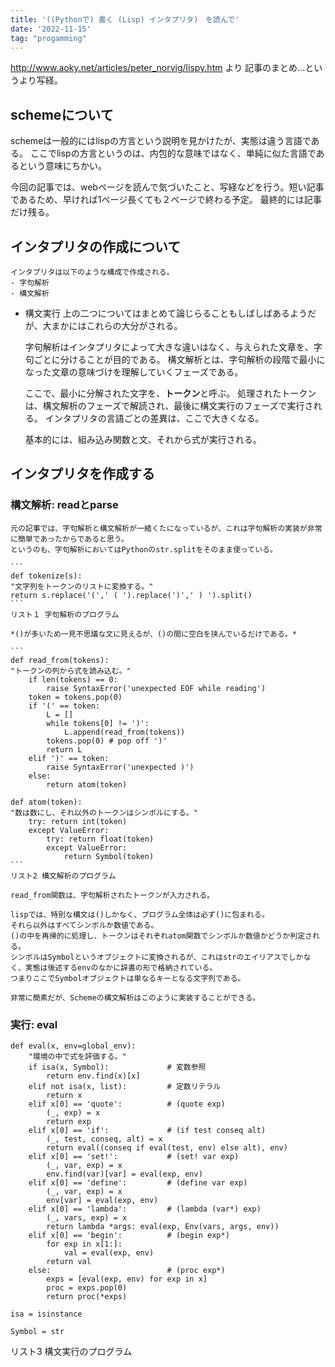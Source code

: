 ```yaml
---
title: '((Pythonで) 書く (Lisp) インタプリタ)　を読んで'
date: '2022-11-15'
tag: "progamming"
---
```

http://www.aoky.net/articles/peter_norvig/lispy.htm より
記事のまとめ...というより写経。

## schemeについて
   schemeは一般的にはlispの方言という説明を見かけたが、実態は違う言語である。
   ここでlispの方言というのは、内包的な意味ではなく、単純に似た言語であるという意味にちかい。
   
   今回の記事では、webページを読んで気づいたこと、写経などを行う。短い記事であるため、早ければ1ページ長くても２ページで終わる予定。
   最終的には記事だけ残る。
	
## インタプリタの作成について 
	インタプリタは以下のような構成で作成される。
	- 字句解析
	- 構文解析
   
   - 構文実行
	 上の二つについてはまとめて論じらることもしばしばあるようだが、大まかにはこれらの大分がされる。
	 
	 字句解析はインタプリタによって大きな違いはなく、与えられた文章を、字句ごとに分けることが目的である。
	 構文解析とは、字句解析の段階で最小になった文章の意味づけを理解していくフェーズである。
	 
	 ここで、最小に分解された文字を、**トークン**と呼ぶ。
	 処理されたトークンは、構文解析のフェーズで解読され、最後に構文実行のフェーズで実行される。
	 インタプリタの言語ごとの差異は、ここで大きくなる。
	 
	 基本的には、組み込み関数と文、それから式が実行される。
	 
	 
## インタプリタを作成する
### 構文解析: readとparse
	元の記事では、字句解析と構文解析が一緒くたになっているが、これは字句解析の実装が非常に簡単であったからであると思う。
	というのも、字句解析においてはPythonのstr.splitをそのまま使っている。
	
	```
	def tokenize(s):
    "文字列をトークンのリストに変換する。"
    return s.replace('(',' ( ').replace(')',' ) ').split()
	```
	リスト１ 字句解析のプログラム
	
	*()が多いため一見不思議な文に見えるが、()の間に空白を挟んでいるだけである。*
	
	```
	def read_from(tokens):
    "トークンの列から式を読み込む。"
		if len(tokens) == 0:
			raise SyntaxError('unexpected EOF while reading')
		token = tokens.pop(0)
		if '(' == token:
			L = []
			while tokens[0] != ')':
				L.append(read_from(tokens))
			tokens.pop(0) # pop off ')'
			return L
		elif ')' == token:
			raise SyntaxError('unexpected )')
		else:
			return atom(token)
 
	def atom(token):
    "数は数にし、それ以外のトークンはシンボルにする。"
		try: return int(token)
		except ValueError:
			try: return float(token)
			except ValueError:
				return Symbol(token)
	```
	リスト2 構文解析のプログラム
	
	read_from関数は、字句解析されたトークンが入力される。
	
	lispでは、特別な構文は()しかなく、プログラム全体は必ず()に包まれる。
	それら以外はすべてシンボルか数値である。
	()の中を再帰的に処理し、トークンはそれぞれatom関数でシンボルか数値かどうか判定される。
	シンボルはSymbolというオブジェクトに変換されるが、これはstrのエイリアスでしかなく、実態は後述するenvのなかに辞書の形で格納されている。
	つまりここでSymbolオブジェクトは単なるキーとなる文字列である。
	
	非常に簡素だが、Schemeの構文解析はこのように実装することができる。
	
### 実行: eval
```
def eval(x, env=global_env):
    "環境の中で式を評価する。"
    if isa(x, Symbol):             # 変数参照
        return env.find(x)[x]
    elif not isa(x, list):         # 定数リテラル
        return x                
    elif x[0] == 'quote':          # (quote exp)
        (_, exp) = x
        return exp
    elif x[0] == 'if':             # (if test conseq alt)
        (_, test, conseq, alt) = x
        return eval((conseq if eval(test, env) else alt), env)
    elif x[0] == 'set!':           # (set! var exp)
        (_, var, exp) = x
        env.find(var)[var] = eval(exp, env)
    elif x[0] == 'define':         # (define var exp)
        (_, var, exp) = x
        env[var] = eval(exp, env)
    elif x[0] == 'lambda':         # (lambda (var*) exp)
        (_, vars, exp) = x
        return lambda *args: eval(exp, Env(vars, args, env))
    elif x[0] == 'begin':          # (begin exp*)
        for exp in x[1:]:
            val = eval(exp, env)
        return val
    else:                          # (proc exp*)
        exps = [eval(exp, env) for exp in x]
        proc = exps.pop(0)
        return proc(*exps)
 
isa = isinstance
 
Symbol = str
```	
リスト3 構文実行のプログラム

	
